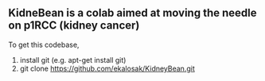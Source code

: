 KidneBean is a colab aimed at moving the needle on p1RCC (kidney cancer)
---
To get this codebase,
1. install git (e.g. apt-get install git)
2. git clone https://github.com/ekalosak/KidneyBean.git
